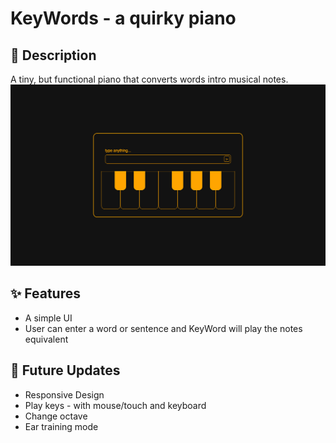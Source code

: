 #  KeyWords - a quirky piano

## 🎹 Description
A tiny, but functional piano that converts words intro musical notes.   
![Screenshot](./assets/screenshots/ss-desktop.png)

## ✨ Features
- A simple UI
- User can enter a word or sentence and KeyWord will play the notes equivalent

## 🚀 Future Updates
- Responsive Design
- Play keys - with mouse/touch and keyboard
- Change octave
- Ear training mode